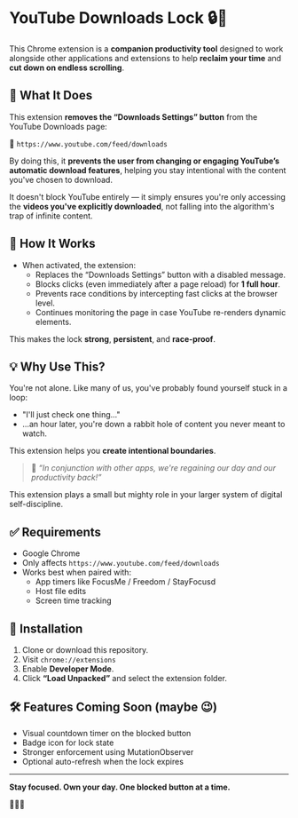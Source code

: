 # YouTube Downloads Lock 🔒📵

This Chrome extension is a **companion productivity tool** designed to work alongside other applications and extensions to help **reclaim your time** and **cut down on endless scrolling**.

## 🧠 What It Does

This extension **removes the “Downloads Settings” button** from the YouTube Downloads page:

📍 `https://www.youtube.com/feed/downloads`

By doing this, it **prevents the user from changing or engaging YouTube’s automatic download features**, helping you stay intentional with the content you've chosen to download.

It doesn't block YouTube entirely — it simply ensures you're only accessing the **videos you've explicitly downloaded**, not falling into the algorithm's trap of infinite content.

## 🔐 How It Works

- When activated, the extension:
  - Replaces the “Downloads Settings” button with a disabled message.
  - Blocks clicks (even immediately after a page reload) for **1 full hour**.
  - Prevents race conditions by intercepting fast clicks at the browser level.
  - Continues monitoring the page in case YouTube re-renders dynamic elements.

This makes the lock **strong**, **persistent**, and **race-proof**.

## 💡 Why Use This?

You're not alone. Like many of us, you've probably found yourself stuck in a loop:

- "I'll just check one thing..."
- ...an hour later, you're down a rabbit hole of content you never meant to watch.

This extension helps you **create intentional boundaries**.

> 💬 _“In conjunction with other apps, we're regaining our day and our productivity back!”_

This extension plays a small but mighty role in your larger system of digital self-discipline.

## ✅ Requirements

- Google Chrome
- Only affects `https://www.youtube.com/feed/downloads`
- Works best when paired with:
  - App timers like FocusMe / Freedom / StayFocusd
  - Host file edits
  - Screen time tracking

## 🚀 Installation

1. Clone or download this repository.
2. Visit `chrome://extensions`
3. Enable **Developer Mode**.
4. Click **“Load Unpacked”** and select the extension folder.

## 🛠 Features Coming Soon (maybe 😉)

- Visual countdown timer on the blocked button
- Badge icon for lock state
- Stronger enforcement using MutationObserver
- Optional auto-refresh when the lock expires

---

**Stay focused. Own your day. One blocked button at a time.**

🧠💪📵
